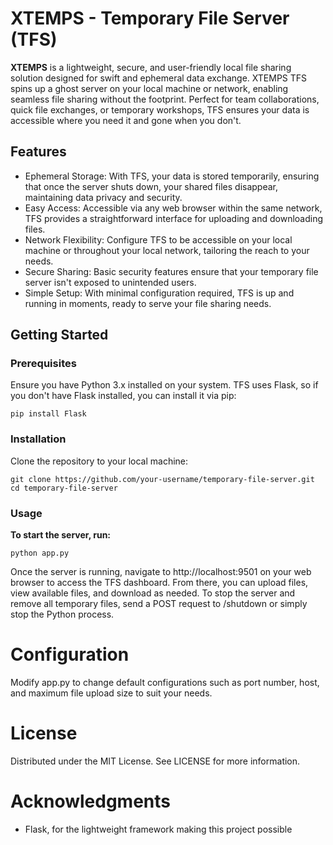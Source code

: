 # XTEMPS - Temporary File Server (TFS)

**XTEMPS** is a lightweight, secure, and user-friendly local file sharing solution designed for swift and ephemeral data exchange. XTEMPS TFS spins up a ghost server on your local machine or network, enabling seamless file sharing without the footprint. Perfect for team collaborations, quick file exchanges, or temporary workshops, TFS ensures your data is accessible where you need it and gone when you don't.

## Features

 - Ephemeral Storage: With TFS, your data is stored temporarily, ensuring that once the server shuts down, your shared files disappear, maintaining data privacy and security.
 - Easy Access: Accessible via any web browser within the same network, TFS provides a straightforward interface for uploading and downloading files.
 - Network Flexibility: Configure TFS to be accessible on your local machine or throughout your local network, tailoring the reach to your needs.
 - Secure Sharing: Basic security features ensure that your temporary file server isn't exposed to unintended users.
 - Simple Setup: With minimal configuration required, TFS is up and running in moments, ready to serve your file sharing needs.

## Getting Started
### Prerequisites
Ensure you have Python 3.x installed on your system. TFS uses Flask, so if you don't have Flask installed, you can install it via pip:
```
pip install Flask
```
### Installation
Clone the repository to your local machine:
```
git clone https://github.com/your-username/temporary-file-server.git
cd temporary-file-server
```
### Usage
**To start the server, run:**
```
python app.py
```
Once the server is running, navigate to http://localhost:9501 on your web browser to access the TFS dashboard. From there, you can upload files, view available files, and download as needed.
To stop the server and remove all temporary files, send a POST request to /shutdown or simply stop the Python process.

# Configuration
Modify app.py to change default configurations such as port number, host, and maximum file upload size to suit your needs.

# License
Distributed under the MIT License. See LICENSE for more information.

# Acknowledgments
- Flask, for the lightweight framework making this project possible
